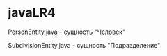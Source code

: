 # javaLR4
PersonEntity.java - сущность "Человек" 

SubdivisionEntity.java - сущность "Подразделение"
